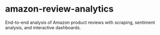 # amazon-review-analytics
End-to-end analysis of Amazon product reviews with scraping, sentiment analysis, and interactive dashboards.
